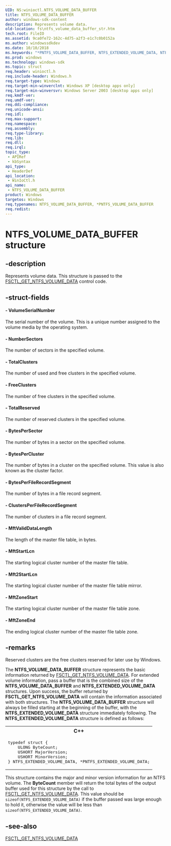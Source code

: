```yaml
---
UID: NS:winioctl.NTFS_VOLUME_DATA_BUFFER
title: NTFS_VOLUME_DATA_BUFFER
author: windows-sdk-content
description: Represents volume data.
old-location: fs\ntfs_volume_data_buffer_str.htm
tech.root: FileIO
ms.assetid: 9ca0fe72-162c-4d75-a2f3-e1c7c0b0152a
ms.author: windowssdkdev
ms.date: 10/10/2018
ms.keywords: "*PNTFS_VOLUME_DATA_BUFFER, NTFS_EXTENDED_VOLUME_DATA, NTFS_VOLUME_DATA_BUFFER, NTFS_VOLUME_DATA_BUFFER structure [Files], PNTFS_VOLUME_DATA_BUFFER, PNTFS_VOLUME_DATA_BUFFER structure pointer [Files], _win32_ntfs_volume_data_buffer_str, base.ntfs_volume_data_buffer_str, fs.ntfs_volume_data_buffer_str, winioctl/NTFS_VOLUME_DATA_BUFFER, winioctl/PNTFS_VOLUME_DATA_BUFFER"
ms.prod: windows
ms.technology: windows-sdk
ms.topic: struct
req.header: winioctl.h
req.include-header: Windows.h
req.target-type: Windows
req.target-min-winverclnt: Windows XP [desktop apps only]
req.target-min-winversvr: Windows Server 2003 [desktop apps only]
req.kmdf-ver: 
req.umdf-ver: 
req.ddi-compliance: 
req.unicode-ansi: 
req.idl: 
req.max-support: 
req.namespace: 
req.assembly: 
req.type-library: 
req.lib: 
req.dll: 
req.irql: 
topic_type:
 - APIRef
 - kbSyntax
api_type:
 - HeaderDef
api_location:
 - WinIoCtl.h
api_name:
 - NTFS_VOLUME_DATA_BUFFER
product: Windows
targetos: Windows
req.typenames: NTFS_VOLUME_DATA_BUFFER, *PNTFS_VOLUME_DATA_BUFFER
req.redist: 
---
```


# NTFS_VOLUME_DATA_BUFFER structure


## -description


Represents volume data.  This structure is passed to the 
<a href="https://msdn.microsoft.com/b5690b4f-3967-41d8-bf11-70f8b1da79ad">FSCTL_GET_NTFS_VOLUME_DATA</a> control code.


## -struct-fields




#### - VolumeSerialNumber

The serial number of the volume. This is a unique number assigned to the volume media by the operating system.


#### - NumberSectors

The number of sectors in the specified volume.


#### - TotalClusters

The number of used and free clusters in the specified volume.


#### - FreeClusters

The number of free clusters in the specified volume.


#### - TotalReserved

The number of reserved clusters in the specified volume.


#### - BytesPerSector

The number of bytes in a sector on the specified volume.


#### - BytesPerCluster

The number of bytes in a cluster on the specified volume. This value is also known as the cluster factor.


#### - BytesPerFileRecordSegment

The number of bytes in a file record segment.


#### - ClustersPerFileRecordSegment

The number of clusters in a file record segment.


#### - MftValidDataLength

The length of the master file table, in bytes.


#### - MftStartLcn

The starting logical cluster number of the master file table.


#### - Mft2StartLcn

The starting logical cluster number of the master file table mirror.


#### - MftZoneStart

The starting logical cluster number of the master file table zone.


#### - MftZoneEnd

The ending logical cluster number of the master file table zone.


## -remarks



Reserved clusters are the free clusters reserved for later use by Windows.

The <b>NTFS_VOLUME_DATA_BUFFER</b> structure represents the basic information returned by <a href="https://msdn.microsoft.com/b5690b4f-3967-41d8-bf11-70f8b1da79ad">FSCTL_GET_NTFS_VOLUME_DATA</a>. For extended volume information,  pass a buffer that is the combined size of the <b>NTFS_VOLUME_DATA_BUFFER</b>  and <b>NTFS_EXTENDED_VOLUME_DATA</b> structures. Upon success, the  buffer returned by <b>FSCTL_GET_NTFS_VOLUME_DATA</b> will contain the information associated with both structures. The <b>NTFS_VOLUME_DATA_BUFFER</b> structure will always be filled starting at the beginning of the buffer, with the <b>NTFS_EXTENDED_VOLUME_DATA</b> structure immediately following. The <b>NTFS_EXTENDED_VOLUME_DATA</b> structure is defined as follows: 
				

<div class="code"><span codelanguage="ManagedCPlusPlus"><table>
<tr>
<th>C++</th>
</tr>
<tr>
<td>
<pre>typedef struct {
    ULONG ByteCount;
    USHORT MajorVersion;
    USHORT MinorVersion;
} NTFS_EXTENDED_VOLUME_DATA, *PNTFS_EXTENDED_VOLUME_DATA;</pre>
</td>
</tr>
</table></span></div>
This structure contains the major and minor version information for an NTFS volume. The <b>ByteCount</b> member will return the total bytes  of the output buffer used for this structure by the call to <a href="https://msdn.microsoft.com/b5690b4f-3967-41d8-bf11-70f8b1da79ad">FSCTL_GET_NTFS_VOLUME_DATA</a>. This value should be <code>sizeof(NTFS_EXTENDED_VOLUME_DATA)</code> if the buffer passed was large enough to hold it, otherwise the value will be less than <code>sizeof(NTFS_EXTENDED_VOLUME_DATA)</code>.




## -see-also




<a href="https://msdn.microsoft.com/b5690b4f-3967-41d8-bf11-70f8b1da79ad">FSCTL_GET_NTFS_VOLUME_DATA</a>
 

 

